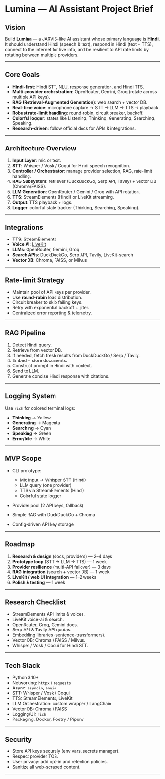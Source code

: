 # Lumina — AI Assistant Project Brief

## Vision

Build **Lumina** — a JARVIS-like AI assistant whose primary language is **Hindi**. It should understand Hindi (speech & text), respond in Hindi (text + TTS), connect to the internet for live info, and be resilient to API rate limits by rotating between multiple providers.

---

## Core Goals

* **Hindi-first**: Hindi STT, NLU, response generation, and Hindi TTS.
* **Multi-provider orchestration**: OpenRouter, Gemini, Groq (rotate across multiple API keys).
* **RAG (Retrieval-Augmented Generation)**: web search + vector DB.
* **Real-time voice**: microphone capture → STT → LLM → TTS → playback.
* **Robust rate-limit handling**: round-robin, circuit breaker, backoff.
* **Colorful logger**: states like Listening, Thinking, Generating, Searching, Speaking.
* **Research-driven**: follow official docs for APIs & integrations.

---

## Architecture Overview

1. **Input Layer**: mic or text.
2. **STT**: Whisper / Vosk / Coqui for Hindi speech recognition.
3. **Controller / Orchestrator**: manage provider selection, RAG, rate-limit handling.
4. **RAG Subsystem**: retriever (DuckDuckGo, Serp API, Tavily) + vector DB (Chroma/FAISS).
5. **LLM Generation**: OpenRouter / Gemini / Groq with API rotation.
6. **TTS**: StreamElements (Hindi) or LiveKit streaming.
7. **Output**: TTS playback + logs.
8. **Logger**: colorful state tracker (Thinking, Searching, Speaking).

---

## Integrations

* **TTS**: [StreamElements](https://api.streamelements.com/kappa/v2/speech)
* **Voice AI**: [LiveKit](https://docs.livekit.io/agents/start/voice-ai/)
* **LLMs**: OpenRouter, Gemini, Groq
* **Search APIs**: DuckDuckGo, Serp API, Tavily, LiveKit-search
* **Vector DB**: Chroma, FAISS, or Milvus

---

## Rate-limit Strategy

* Maintain pool of API keys per provider.
* Use **round-robin** load distribution.
* Circuit breaker to skip failing keys.
* Retry with exponential backoff + jitter.
* Centralized error reporting & telemetry.

---

## RAG Pipeline

1. Detect Hindi query.
2. Retrieve from vector DB.
3. If needed, fetch fresh results from DuckDuckGo / Serp / Tavily.
4. Embed + store documents.
5. Construct prompt in Hindi with context.
6. Send to LLM.
7. Generate concise Hindi response with citations.

---

## Logging System

Use `rich` for colored terminal logs:

* **Thinking** → Yellow
* **Generating** → Magenta
* **Searching** → Cyan
* **Speaking** → Green
* **Error/Idle** → White

---

## MVP Scope

* CLI prototype:

  * Mic input → Whisper STT (Hindi)
  * LLM query (one provider)
  * TTS via StreamElements (Hindi)
  * Colorful state logger
* Provider pool (2 API keys, fallback)
* Simple RAG with DuckDuckGo + Chroma
* Config-driven API key storage

---

## Roadmap

1. **Research & design** (docs, providers) — 2–4 days
2. **Prototype loop** (STT → LLM → TTS) — 1 week
3. **Provider resilience** (multi-API failover) — 3 days
4. **RAG integration** (search + vector DB) — 1 week
5. **LiveKit / web UI integration** — 1–2 weeks
6. **Polish & testing** — 1 week

---

## Research Checklist

* StreamElements API limits & voices.
* LiveKit voice-ai & search.
* OpenRouter, Groq, Gemini docs.
* Serp API & Tavily API quotas.
* Embedding libraries (sentence-transformers).
* Vector DB: Chroma / FAISS / Milvus.
* Whisper / Vosk / Coqui for Hindi STT.

---

## Tech Stack

* Python 3.10+
* Networking: `httpx` / `requests`
* Async: `asyncio`, `anyio`
* STT: Whisper / Vosk / Coqui
* TTS: StreamElements, LiveKit
* LLM Orchestration: custom wrapper / LangChain
* Vector DB: Chroma / FAISS
* Logging/UI: `rich`
* Packaging: Docker, Poetry / Pipenv

---

## Security

* Store API keys securely (env vars, secrets manager).
* Respect provider TOS.
* User privacy: add opt-in and retention policies.
* Sanitize all web-scraped content.

---
